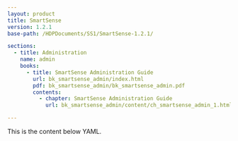 ```yaml
---
layout: product
title: SmartSense
version: 1.2.1
base-path: /HDPDocuments/SS1/SmartSense-1.2.1/

sections:
  - title: Administration
    name: admin
    books:
      - title: SmartSense Administration Guide
        url: bk_smartsense_admin/index.html
        pdf: bk_smartsense_admin/bk_smartsense_admin.pdf
        contents:
          - chapter: SmartSense Administration Guide
            url: bk_smartsense_admin/content/ch_smartsense_admin_1.html

---
```


This is the content below YAML.
